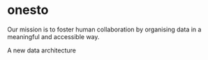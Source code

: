 # onesto
 

Our mission is to foster human collaboration by organising data in a meaningful and accessible way.

A new data architecture
